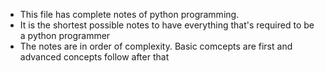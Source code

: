 * This file has complete notes of python programming.
* It is the shortest possible notes to have everything that's required to be a python programmer
* The notes are in order of complexity. Basic comcepts are first and advanced concepts follow after that
